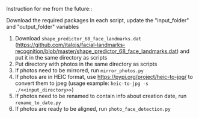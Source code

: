Instruction for me from the future:: 

Download the required packages
In each script, update the "input_folder" and "output_folder" variables

1. Download `shape_predictor_68_face_landmarks.dat` (https://github.com/italojs/facial-landmarks-recognition/blob/master/shape_predictor_68_face_landmarks.dat) and put it in the same directory as scripts
2. Put directory with photos in the same directory as scripts
3. If photos need to be mirrored, run `mirror_photos.py`
4. If photos are in HEIC format, use https://pypi.org/project/heic-to-jpg/ to convert them to jpeg (usage example: `heic-to-jpg -s ./<<input_directory>>`)
5. If photos need to be renamed to contain info about creation date, run `rename_to_date.py`
6. If photos are ready to be aligned, run `photo_face_detection.py` 
